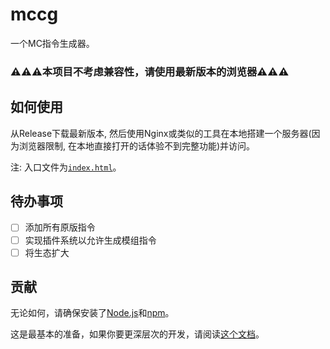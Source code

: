 # mccg

一个MC指令生成器。

### ⚠️⚠️⚠️本项目不考虑兼容性，请使用最新版本的浏览器⚠️⚠️⚠️

## 如何使用

从Release下载最新版本, 然后使用Nginx或类似的工具在本地搭建一个服务器(因为浏览器限制, 在本地直接打开的话体验不到完整功能)并访问。

注: 入口文件为[`index.html`](./index.html)。

## 待办事项

- [ ] 添加所有原版指令<br />
- [ ] 实现插件系统以允许生成模组指令<br />
- [ ] 将生态扩大

## 贡献
无论如何，请确保安装了[Node.js](https://nodejs.org)和[npm](http://npmjs.org)。

这是最基本的准备，如果你要更深层次的开发，请阅读[这个文档](docs/ZH-HANS-CN.md)。